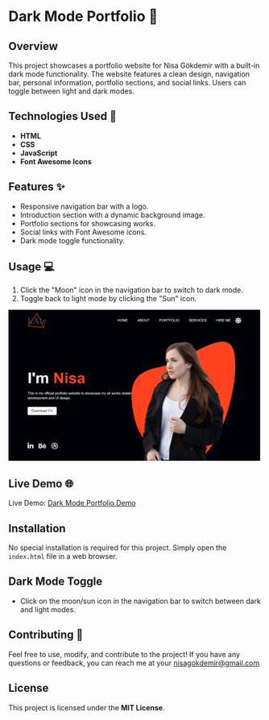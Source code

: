 # Dark Mode Portfolio 🌙

## Overview
This project showcases a portfolio website for Nisa Gökdemir with a built-in dark mode functionality. The website features a clean design, navigation bar, personal information, portfolio sections, and social links. Users can toggle between light and dark modes.

## Technologies Used 🚀
- **HTML**
- **CSS**
- **JavaScript**
- **Font Awesome Icons**

## Features ✨
- Responsive navigation bar with a logo.
- Introduction section with a dynamic background image.
- Portfolio sections for showcasing works.
- Social links with Font Awesome icons.
- Dark mode toggle functionality.

## Usage 💻
1. Click the "Moon" icon in the navigation bar to switch to dark mode.
2. Toggle back to light mode by clicking the "Sun" icon.

<img src="./images/darkmode.png" alt="" width="500" height="300">

## Live Demo 🌐
Live Demo: [Dark Mode Portfolio Demo]()

## Installation
No special installation is required for this project. Simply open the `index.html` file in a web browser.

## Dark Mode Toggle
- Click on the moon/sun icon in the navigation bar to switch between dark and light modes.

## Contributing 🤝
Feel free to use, modify, and contribute to the project! If you have any questions or feedback, you can reach me at your nisagokdemir@gmail.com

## License
This project is licensed under the **MIT License**.

